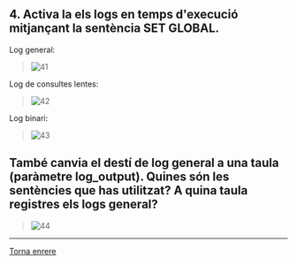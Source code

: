 ## 4. Activa la els logs en temps d'execució mitjançant la sentència SET GLOBAL. 

Log general:  
> ![41]()

Log de consultes lentes:  
> ![42]()

Log binari:  
> ![43]()

## També canvia el destí de log general a una taula (paràmetre log_output). Quines són les sentències que has utilitzat? A quina taula registres els logs general?  

> ![44]()

***
[Torna enrere](https://github.com/Josep88/MP10UF2-A2)

